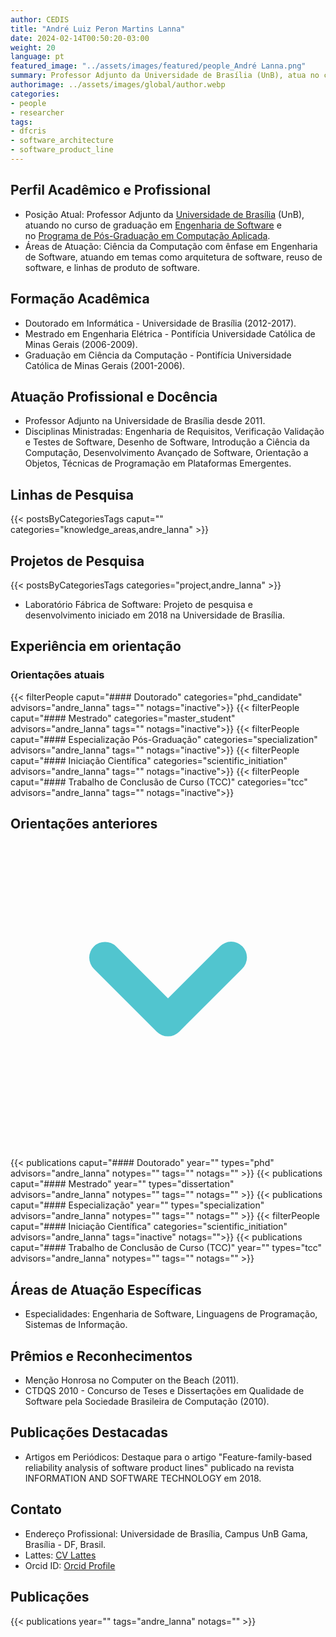 ```yaml
---
author: CEDIS
title: "André Luiz Peron Martins Lanna"
date: 2024-02-14T00:50:20-03:00
weight: 20
language: pt
featured_image: "../assets/images/featured/people_André Lanna.png"
summary: Professor Adjunto da Universidade de Brasília (UnB), atua no curso de graduação em Engenharia de Software e no Programa de Pós-Graduação em Computação Aplicada. 
authorimage: ../assets/images/global/author.webp
categories:
- people
- researcher
tags: 
- dfcris
- software_architecture
- software_product_line
---
```

## Perfil Acadêmico e Profissional
- Posição Atual: Professor Adjunto da [Universidade de Brasília](https://www.unb.br/) (UnB), atuando no curso de graduação em [Engenharia de Software](http://software.unb.br/) e no [Programa de Pós-Graduação em Computação Aplicada](https://ppca.unb.br/). 
- Áreas de Atuação: Ciência da Computação com ênfase em Engenharia de Software, atuando em temas como arquitetura de software, reuso de software, e linhas de produto de software​​.
## Formação Acadêmica
- Doutorado em Informática - Universidade de Brasília (2012-2017).
- Mestrado em Engenharia Elétrica - Pontifícia Universidade Católica de Minas Gerais (2006-2009).
- Graduação em Ciência da Computação - Pontifícia Universidade Católica de Minas Gerais (2001-2006)​​.
## Atuação Profissional e Docência
- Professor Adjunto na Universidade de Brasília desde 2011.
- Disciplinas Ministradas: Engenharia de Requisitos, Verificação Validação e Testes de Software, Desenho de Software, Introdução a Ciência da Computação, Desenvolvimento Avançado de Software, Orientação a Objetos, Técnicas de Programação em Plataformas Emergentes​​.
## Linhas de Pesquisa
{{< postsByCategoriesTags caput="" categories="knowledge_areas,andre_lanna" >}}
## Projetos de Pesquisa
{{< postsByCategoriesTags categories="project,andre_lanna" >}}
- Laboratório Fábrica de Software: Projeto de pesquisa e desenvolvimento iniciado em 2018 na Universidade de Brasília.

## Experiência em orientação
### Orientações atuais
{{< filterPeople caput="#### Doutorado" categories="phd_candidate" advisors="andre_lanna" tags="" notags="inactive">}}
{{< filterPeople caput="#### Mestrado" categories="master_student" advisors="andre_lanna" tags="" notags="inactive">}}
{{< filterPeople caput="#### Especialização Pós-Graduação" categories="specialization" advisors="andre_lanna" tags="" notags="inactive">}}
{{< filterPeople caput="#### Iniciação Científica" categories="scientific_initiation" advisors="andre_lanna" tags="" notags="inactive">}}
{{< filterPeople caput="#### Trabalho de Conclusão de Curso (TCC)" categories="tcc" advisors="andre_lanna" tags="" notags="inactive">}}
<div id="previous-collaborators" x-data="{ showPrevious: false }">
    <h2 id="former-collaborators-title" @click="showPrevious = !showPrevious" class="text-xl font-bold mb-2 cursor-pointer flex items-center text-primary-900">
      Orientações anteriores
      <svg :class="{'rotate-0': !showPrevious, 'rotate-180': showPrevious}" class="ml-2 h-5 w-5 transform transition-transform duration-200" xmlns="http://www.w3.org/2000/svg" viewBox="0 0 20 20" fill="#51C5CF"><path fill-rule="evenodd" d="M5.293 7.293a1 1 0 011.414 0L10 10.586l3.293-3.293a1 1 0 111.414 1.414l-4 4a1 1 0 01-1.414 0l-4-4a1 1 0 010-1.414z" clip-rule="evenodd" /></svg>
    </h2>
    <div x-show="showPrevious" x-cloak>
    {{< publications caput="#### Doutorado" year="" types="phd" advisors="andre_lanna" notypes="" tags="" notags="" >}}
    {{< publications caput="#### Mestrado" year="" types="dissertation" advisors="andre_lanna" notypes="" tags="" notags="" >}}
    {{< publications caput="#### Especialização" year="" types="specialization" advisors="andre_lanna" notypes="" tags="" notags="" >}}
    {{< filterPeople caput="#### Iniciação Científica" categories="scientific_initiation" advisors="andre_lanna" tags="inactive" notags="">}}
    {{< publications caput="#### Trabalho de Conclusão de Curso (TCC)" year="" types="tcc" advisors="andre_lanna" notypes="" tags="" notags="" >}}
    </div>
  </div>


## Áreas de Atuação Específicas
- Especialidades: Engenharia de Software, Linguagens de Programação, Sistemas de Informação​​.
## Prêmios e Reconhecimentos
- Menção Honrosa no Computer on the Beach (2011).
- CTDQS 2010 - Concurso de Teses e Dissertações em Qualidade de Software pela Sociedade Brasileira de Computação (2010)​​.
## Publicações Destacadas
- Artigos em Periódicos: Destaque para o artigo "Feature-family-based reliability analysis of software product lines" publicado na revista INFORMATION AND SOFTWARE TECHNOLOGY em 2018​​.
## Contato
- Endereço Profissional: Universidade de Brasília, Campus UnB Gama, Brasília - DF, Brasil.
- Lattes: [CV Lattes](http://lattes.cnpq.br/5685720614944773)
- Orcid ID: [Orcid Profile](https://orcid.org/0000-0003-4200-6569)

## Publicações
{{< publications year="" tags="andre_lanna" notags="" >}}